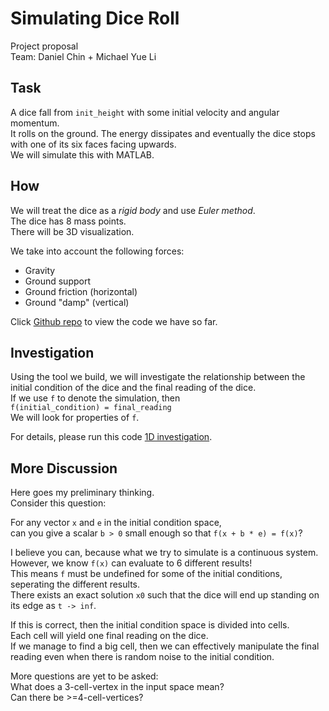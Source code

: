 # Simulating Dice Roll  
Project proposal  
Team: Daniel Chin + Michael Yue Li  

## Task  
A dice fall from `init_height` with some initial velocity and angular momentum.  
It rolls on the ground. The energy dissipates and eventually the dice stops with one of its six faces facing upwards.  
We will simulate this with MATLAB.  

## How  
We will treat the dice as a *rigid body* and use *Euler method*.  
The dice has 8 mass points.  
There will be 3D visualization.  

We take into account the following forces:  
* Gravity
* Ground support
* Ground friction (horizontal)
* Ground "damp" (vertical)

Click [Github repo](https://github.com/Daniel-Chin/DiceSim) to view the code we have so far.  

## Investigation
Using the tool we build, we will investigate the relationship between the initial condition of the dice and the final reading of the dice.  
If we use `f` to denote the simulation, then  
`f(initial_condition) = final_reading`  
We will look for properties of `f`.  

For details, please run this code [1D investigation](https://github.com/Daniel-Chin/DiceSim/blob/master/investigate1D.m).  

## More Discussion
Here goes my preliminary thinking.  
Consider this question:  

For any vector `x` and `e` in the initial condition space,  
can you give a scalar `b > 0` small enough so that `f(x + b * e) = f(x)`?  

I believe you can, because what we try to simulate is a continuous system.  
However, we know `f(x)` can evaluate to 6 different results!  
This means `f` must be undefined for some of the initial conditions, seperating the different results.  
There exists an exact solution `x0` such that the dice will end up standing on its edge as `t -> inf`.  

If this is correct, then the initial condition space is divided into cells.  
Each cell will yield one final reading on the dice.  
If we manage to find a big cell, then we can effectively manipulate the final reading even when there is random noise to the initial condition.  

More questions are yet to be asked:  
What does a 3-cell-vertex in the input space mean?  
Can there be >=4-cell-vertices?  
